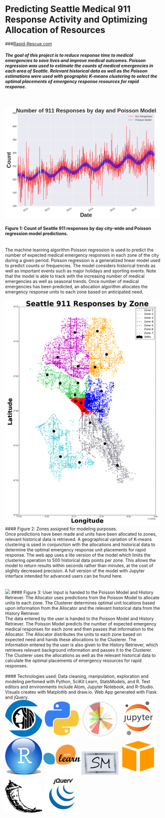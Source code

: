 # Predicting Seattle Medical 911 Response Activity and Optimizing Allocation of Resources

###<a href="url">Rapid-Rescue.com</a>
##### The goal of this project is to reduce response time to medical emergencies to save lives and improve medical outcomes. Poisson regression was used to estimate the counts of medical emergencies in each area of Seattle. Relevant historical data as well as the Poisson estimations were used with geographic K-means clustering to select the optimal placements of emergency response resources for rapid response.
<br><br>
<img src="images/data_and_model.png" width="800">
#### Figure 1: Count of Seattle 911 responses by day city-wide and Poisson regression model predictions.
<br>
The machine learning algorithm Poisson regression is used to predict the number of expected medical emergency responses in each zone of the city during a given period. Poisson regression is a generalized linear model used to predict counts or frequencies. The model considers historical trends as well as important events such as major holidays and sporting events. Note that the model is able to track with the increasing number of medical emergencies as well as seasonal trends. Once number of medical emergencies has been predicted, an allocation algorithm allocates the emergency response units to each zone based on anticipated need.
<br><br>
<img src="images/seattle_911_pred.png" width="600">
#### Figure 2: Zones assigned for modeling purposes.
<br>
Once predictions have been made and units have been allocated to zones, relevant historical data is retrieved. A geographical variation of K-means clustering is used in conjunction with the allocations and historical data to determine the optimal emergency response unit placements for rapid response. The web app uses a lite version of the model which limits the clustering operation to 500 historical data points per zone. This allows the model to return results within seconds rather than minutes, at the cost of slightly decreased precision. A full version of the model with Jupyter interface intended for advanced users can be found here.
<br><br><br>
<img src="images/structure.png" width="500">
#### Figure 3: User Input is handed to the Poisson Model and History Retriever. The Allocator uses predictions from the Poisson Model to allocate units to each zone. The Clusterer determines optimal unit locations based upon information from the Allocator and the relevant historical data from the History Retriever.
<br>
The data entered by the user is handed to the Poisson Model and History Retriever. The Poisson Model predicts the number of expected emergency medical responses for each zone and then passes that information to the Allocator. The Allocator distributes the units to each zone based on expected need and hands these allocations to the Clusterer. The information entered by the user is also given to the History Retriever, which retrieves relevant background information and passes it to the Clusterer. The Clusterer uses the allocations as well as the relevant historical data to calculate the optimal placements of emergency resources for rapid responses.
<br><br>
#### Technologies used:
Data cleaning, manipulation, exploration and modeling perfomed with Python, SciKit Learn, StatsModels, and R. Text editors and environments include Atom, Jupyter Notebook, and R-Studio. Visuals creates with Matplotlib and draw.io. Web App generated with Flask and jQuery.
<br>

<img src="images/logos/seattle.png" width="120">
<img src="images/logos/python.png" width="120">
<img src="images/logos/matplotlib.png" width="120">
<img src="images/logos/jupyter.png" width="120">
<img src="images/logos/r.png" width="120">
<img src="images/logos/sklearn.png" width="120">
<img src="images/logos/statsmodels.png" width="120">
<img src="images/logos/aws2.png" width="120">
<img src="images/logos/flask.png" width="120">
<img src="images/logos/jquery.png" width="120">
